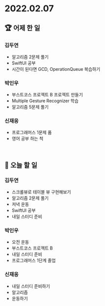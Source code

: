 # 2022.02.07

## 🏆 어제 한 일

### 김두연

- 알고리즘 2문제 풀기
- SwiftUI 공부
- 시간이 된다면 GCD, OperationQueue 복습하기

### 박인우

- 부스트코스 프로젝트 B 프로젝트 만들기
- Multiple Gesture Recognizer 학습
- 알고리즘 5문제 풀기

### 신재웅

- 프로그래머스 1문제 품
- 영어 공부 하는 척

<br/>

## 🎯 오늘 할 일

### 김두연

- 스크롤뷰로 테이블 뷰 구현해보기
- 알고리즘 2문제 풀기
- 저녁 운동
- SwiftUI 공부
- 내일 스터디 준비

### 박인우

- 오전 운동
- 부스트코스 프로젝트 B
- 내일 스터디 준비
- 프로그래머스 1단계 졸업

### 신재웅

- 내일 스터디 준비하기
- 알고리즘
- 운동하기
